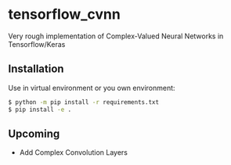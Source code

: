 # tensorflow_cvnn

Very rough implementation of Complex-Valued Neural Networks in Tensorflow/Keras


## Installation

Use in virtual environment or you own environment:

```bash
$ python -m pip install -r requirements.txt
$ pip install -e .
```


## Upcoming

- Add Complex Convolution Layers
